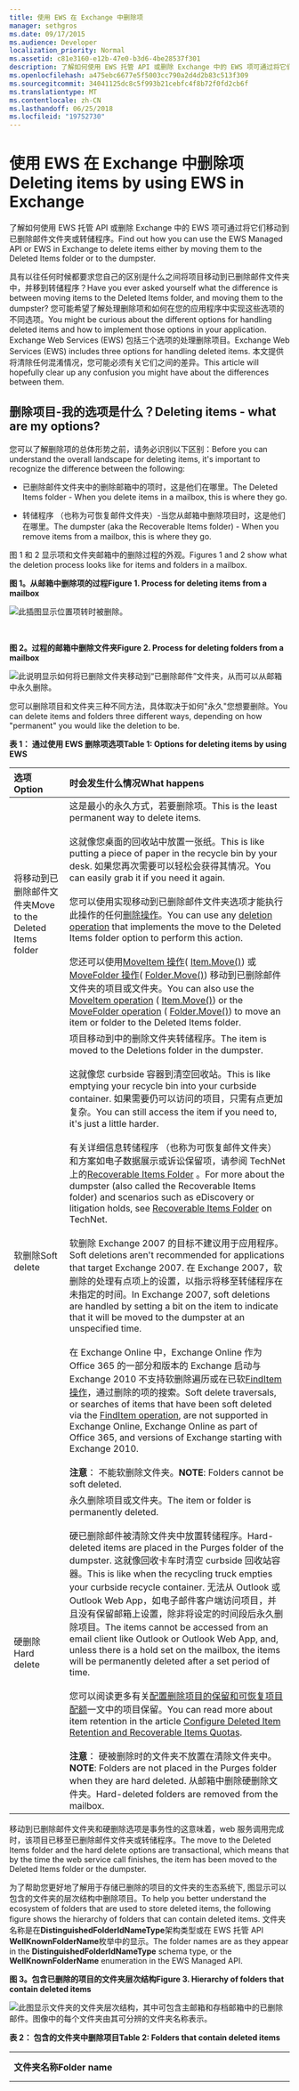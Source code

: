 ```yaml
---
title: 使用 EWS 在 Exchange 中删除项
manager: sethgros
ms.date: 09/17/2015
ms.audience: Developer
localization_priority: Normal
ms.assetid: c81e3160-e12b-47e0-b3d6-4be28537f301
description: 了解如何使用 EWS 托管 API 或删除 Exchange 中的 EWS 项可通过将它们移动到已删除邮件文件夹或转储程序。
ms.openlocfilehash: a475ebc6677e5f5003cc790a2d4d2b83c513f309
ms.sourcegitcommit: 34041125dc8c5f993b21cebfc4f8b72f0fd2cb6f
ms.translationtype: MT
ms.contentlocale: zh-CN
ms.lasthandoff: 06/25/2018
ms.locfileid: "19752730"
---
```

# <a name="deleting-items-by-using-ews-in-exchange"></a><span data-ttu-id="030f0-103">使用 EWS 在 Exchange 中删除项</span><span class="sxs-lookup"><span data-stu-id="030f0-103">Deleting items by using EWS in Exchange</span></span>

<span data-ttu-id="030f0-104">了解如何使用 EWS 托管 API 或删除 Exchange 中的 EWS 项可通过将它们移动到已删除邮件文件夹或转储程序。</span><span class="sxs-lookup"><span data-stu-id="030f0-104">Find out how you can use the EWS Managed API or EWS in Exchange to delete items either by moving them to the Deleted Items folder or to the dumpster.</span></span>
  
<span data-ttu-id="030f0-105">具有以往任何时候都要求您自己的区别是什么之间将项目移动到已删除邮件文件夹中，并移到转储程序？</span><span class="sxs-lookup"><span data-stu-id="030f0-105">Have you ever asked yourself what the difference is between moving items to the Deleted Items folder, and moving them to the dumpster?</span></span> <span data-ttu-id="030f0-106">您可能希望了解处理删除项和如何在您的应用程序中实现这些选项的不同选项。</span><span class="sxs-lookup"><span data-stu-id="030f0-106">You might be curious about the different options for handling deleted items and how to implement those options in your application.</span></span> <span data-ttu-id="030f0-107">Exchange Web Services (EWS) 包括三个选项的处理删除项目。</span><span class="sxs-lookup"><span data-stu-id="030f0-107">Exchange Web Services (EWS) includes three options for handling deleted items.</span></span> <span data-ttu-id="030f0-108">本文提供将清除任何混淆情况，您可能必须有关它们之间的差异。</span><span class="sxs-lookup"><span data-stu-id="030f0-108">This article will hopefully clear up any confusion you might have about the differences between them.</span></span>
  
## <a name="deleting-items---what-are-my-options"></a><span data-ttu-id="030f0-109">删除项目-我的选项是什么？</span><span class="sxs-lookup"><span data-stu-id="030f0-109">Deleting items - what are my options?</span></span>
<span data-ttu-id="030f0-110"><a name="bk_DeletingItemsOptions"> </a></span><span class="sxs-lookup"><span data-stu-id="030f0-110"></span></span>

<span data-ttu-id="030f0-111">您可以了解删除项的总体形势之前，请务必识别以下区别：</span><span class="sxs-lookup"><span data-stu-id="030f0-111">Before you can understand the overall landscape for deleting items, it's important to recognize the difference between the following:</span></span>
  
- <span data-ttu-id="030f0-112">已删除邮件文件夹中的删除邮箱中的项时，这是他们在哪里。</span><span class="sxs-lookup"><span data-stu-id="030f0-112">The Deleted Items folder - When you delete items in a mailbox, this is where they go.</span></span>
    
- <span data-ttu-id="030f0-113">转储程序 （也称为可恢复邮件文件夹）-当您从邮箱中删除项目时，这是他们在哪里。</span><span class="sxs-lookup"><span data-stu-id="030f0-113">The dumpster (aka the Recoverable Items folder) - When you remove items from a mailbox, this is where they go.</span></span>
    
<span data-ttu-id="030f0-114">图 1 和 2 显示项和文件夹邮箱中的删除过程的外观。</span><span class="sxs-lookup"><span data-stu-id="030f0-114">Figures 1 and 2 show what the deletion process looks like for items and folders in a mailbox.</span></span> 

<span data-ttu-id="030f0-115">**图 1。从邮箱中删除项的过程**</span><span class="sxs-lookup"><span data-stu-id="030f0-115">**Figure 1. Process for deleting items from a mailbox**</span></span>

![此插图显示位置项转时被删除。](media/Ex_DeleteItems_Source.png)

<br/>

<span data-ttu-id="030f0-118">**图 2。过程的邮箱中删除文件夹**</span><span class="sxs-lookup"><span data-stu-id="030f0-118">**Figure 2. Process for deleting folders from a mailbox**</span></span>

![此说明显示如何将已删除文件夹移动到“已删除邮件”文件夹，从而可以从邮箱中永久删除。](media/Ex_.png)
   
<span data-ttu-id="030f0-120">您可以删除项目和文件夹三种不同方法，具体取决于如何"永久"您想要删除。</span><span class="sxs-lookup"><span data-stu-id="030f0-120">You can delete items and folders three different ways, depending on how "permanent" you would like the deletion to be.</span></span>
  
<span data-ttu-id="030f0-121">**表 1： 通过使用 EWS 删除项选项**</span><span class="sxs-lookup"><span data-stu-id="030f0-121">**Table 1: Options for deleting items by using EWS**</span></span>

|<span data-ttu-id="030f0-122">**选项**</span><span class="sxs-lookup"><span data-stu-id="030f0-122">**Option**</span></span>|<span data-ttu-id="030f0-123">**时会发生什么情况**</span><span class="sxs-lookup"><span data-stu-id="030f0-123">**What happens**</span></span>|
|:-----|:-----|
|<span data-ttu-id="030f0-124">将移动到已删除邮件文件夹</span><span class="sxs-lookup"><span data-stu-id="030f0-124">Move to the Deleted Items folder</span></span>  <br/> |<span data-ttu-id="030f0-125">这是最小的永久方式，若要删除项。</span><span class="sxs-lookup"><span data-stu-id="030f0-125">This is the least permanent way to delete items.</span></span><br/><br/><span data-ttu-id="030f0-126">这就像您桌面的回收站中放置一张纸。</span><span class="sxs-lookup"><span data-stu-id="030f0-126">This is like putting a piece of paper in the recycle bin by your desk.</span></span> <span data-ttu-id="030f0-127">如果您再次需要可以轻松会获得其情况。</span><span class="sxs-lookup"><span data-stu-id="030f0-127">You can easily grab it if you need it again.</span></span><br/><br/><span data-ttu-id="030f0-128">您可以使用实现移动到已删除邮件文件夹选项才能执行此操作的任何[删除操作](deleting-items-by-using-ews-in-exchange.md#bk_howdoIdeleteitems)。</span><span class="sxs-lookup"><span data-stu-id="030f0-128">You can use any [deletion operation](deleting-items-by-using-ews-in-exchange.md#bk_howdoIdeleteitems) that implements the move to the Deleted Items folder option to perform this action.</span></span><br/><br/><span data-ttu-id="030f0-129">您还可以使用[MoveItem 操作](http://msdn.microsoft.com/library/dcf40fa7-7796-4a5c-bf5b-7a509a18d208%28Office.15%29.aspx)( [Item.Move()](http://msdn.microsoft.com/en-us/library/microsoft.exchange.webservices.data.item.move%28v=exchg.80%29.aspx)) 或[MoveFolder 操作](http://msdn.microsoft.com/library/c7233966-6c87-4a14-8156-b1610760176d%28Office.15%29.aspx)( [Folder.Move()](http://msdn.microsoft.com/en-us/library/microsoft.exchange.webservices.data.folder.move%28v=exchg.80%29.aspx)) 移动到已删除邮件文件夹的项目或文件夹。</span><span class="sxs-lookup"><span data-stu-id="030f0-129">You can also use the [MoveItem operation](http://msdn.microsoft.com/library/dcf40fa7-7796-4a5c-bf5b-7a509a18d208%28Office.15%29.aspx) ( [Item.Move()](http://msdn.microsoft.com/en-us/library/microsoft.exchange.webservices.data.item.move%28v=exchg.80%29.aspx)) or the [MoveFolder operation](http://msdn.microsoft.com/library/c7233966-6c87-4a14-8156-b1610760176d%28Office.15%29.aspx) ( [Folder.Move()](http://msdn.microsoft.com/en-us/library/microsoft.exchange.webservices.data.folder.move%28v=exchg.80%29.aspx)) to move an item or folder to the Deleted Items folder.</span></span>  <br/> |
|<span data-ttu-id="030f0-130">软删除</span><span class="sxs-lookup"><span data-stu-id="030f0-130">Soft delete</span></span>  <br/> |<span data-ttu-id="030f0-131">项目移动到中的删除文件夹转储程序。</span><span class="sxs-lookup"><span data-stu-id="030f0-131">The item is moved to the Deletions folder in the dumpster.</span></span><br/><br/><span data-ttu-id="030f0-132">这就像您 curbside 容器到清空回收站。</span><span class="sxs-lookup"><span data-stu-id="030f0-132">This is like emptying your recycle bin into your curbside container.</span></span> <span data-ttu-id="030f0-133">如果需要仍可以访问的项目，只需有点更加复杂。</span><span class="sxs-lookup"><span data-stu-id="030f0-133">You can still access the item if you need to, it's just a little harder.</span></span>  <br/><br/><span data-ttu-id="030f0-134">有关详细信息转储程序 （也称为可恢复邮件文件夹） 和方案如电子数据展示或诉讼保留项，请参阅 TechNet 上的[Recoverable Items Folder](http://technet.microsoft.com/en-us/library/ee364755%28v=exchg.150%29.aspx) 。</span><span class="sxs-lookup"><span data-stu-id="030f0-134">For more about the dumpster (also called the Recoverable Items folder) and scenarios such as eDiscovery or litigation holds, see [Recoverable Items Folder](http://technet.microsoft.com/en-us/library/ee364755%28v=exchg.150%29.aspx) on TechNet.</span></span><br/><br/><span data-ttu-id="030f0-135">软删除 Exchange 2007 的目标不建议用于应用程序。</span><span class="sxs-lookup"><span data-stu-id="030f0-135">Soft deletions aren't recommended for applications that target Exchange 2007.</span></span> <span data-ttu-id="030f0-136">在 Exchange 2007，软删除的处理有点项上的设置，以指示将移至转储程序在未指定的时间。</span><span class="sxs-lookup"><span data-stu-id="030f0-136">In Exchange 2007, soft deletions are handled by setting a bit on the item to indicate that it will be moved to the dumpster at an unspecified time.</span></span><br/><br/><span data-ttu-id="030f0-137">在 Exchange Online 中，Exchange Online 作为 Office 365 的一部分和版本的 Exchange 启动与 Exchange 2010 不支持软删除遍历或在已软[FindItem 操作](http://msdn.microsoft.com/library/ebad6aae-16e7-44de-ae63-a95b24539729%28Office.15%29.aspx)，通过删除的项的搜索。</span><span class="sxs-lookup"><span data-stu-id="030f0-137">Soft delete traversals, or searches of items that have been soft deleted via the [FindItem operation](http://msdn.microsoft.com/library/ebad6aae-16e7-44de-ae63-a95b24539729%28Office.15%29.aspx), are not supported in Exchange Online, Exchange Online as part of Office 365, and versions of Exchange starting with Exchange 2010.</span></span>  <br/><br/><span data-ttu-id="030f0-138">**注意**： 不能软删除文件夹。</span><span class="sxs-lookup"><span data-stu-id="030f0-138">**NOTE**:  Folders cannot be soft deleted.</span></span>           |
|<span data-ttu-id="030f0-139">硬删除</span><span class="sxs-lookup"><span data-stu-id="030f0-139">Hard delete</span></span>  <br/> |<span data-ttu-id="030f0-140">永久删除项目或文件夹。</span><span class="sxs-lookup"><span data-stu-id="030f0-140">The item or folder is permanently deleted.</span></span><br/><br/><span data-ttu-id="030f0-141">硬已删除邮件被清除文件夹中放置转储程序。</span><span class="sxs-lookup"><span data-stu-id="030f0-141">Hard-deleted items are placed in the Purges folder of the dumpster.</span></span> <span data-ttu-id="030f0-142">这就像回收卡车时清空 curbside 回收站容器。</span><span class="sxs-lookup"><span data-stu-id="030f0-142">This is like when the recycling truck empties your curbside recycle container.</span></span> <span data-ttu-id="030f0-143">无法从 Outlook 或 Outlook Web App，如电子邮件客户端访问项目，并且没有保留邮箱上设置，除非将设定的时间段后永久删除项目。</span><span class="sxs-lookup"><span data-stu-id="030f0-143">The items cannot be accessed from an email client like Outlook or Outlook Web App, and, unless there is a hold set on the mailbox, the items will be permanently deleted after a set period of time.</span></span><br/><br/><span data-ttu-id="030f0-144">您可以阅读更多有关[配置删除项目的保留和可恢复项目配额](http://technet.microsoft.com/en-us/library/ee364752%28v=exchg.150%29.aspx)一文中的项目保留。</span><span class="sxs-lookup"><span data-stu-id="030f0-144">You can read more about item retention in the article [Configure Deleted Item Retention and Recoverable Items Quotas](http://technet.microsoft.com/en-us/library/ee364752%28v=exchg.150%29.aspx).</span></span><br/><br/><span data-ttu-id="030f0-145">**注意**： 硬被删除时的文件夹不放置在清除文件夹中。</span><span class="sxs-lookup"><span data-stu-id="030f0-145">**NOTE**:  Folders are not placed in the Purges folder when they are hard deleted.</span></span> <span data-ttu-id="030f0-146">从邮箱中删除硬删除文件夹。</span><span class="sxs-lookup"><span data-stu-id="030f0-146">Hard-deleted folders are removed from the mailbox.</span></span>  |
   
<span data-ttu-id="030f0-147">移动到已删除邮件文件夹和硬删除选项是事务性的这意味着，web 服务调用完成时，该项目已移至已删除邮件文件夹或转储程序。</span><span class="sxs-lookup"><span data-stu-id="030f0-147">The move to the Deleted Items folder and the hard delete options are transactional, which means that by the time the web service call finishes, the item has been moved to the Deleted Items folder or the dumpster.</span></span>
  
<span data-ttu-id="030f0-148">为了帮助您更好地了解用于存储已删除的项目的文件夹的生态系统下, 图显示可以包含的文件夹的层次结构中删除项目。</span><span class="sxs-lookup"><span data-stu-id="030f0-148">To help you better understand the ecosystem of folders that are used to store deleted items, the following figure shows the hierarchy of folders that can contain deleted items.</span></span> <span data-ttu-id="030f0-149">文件夹名称是在**DistinguishedFolderIdNameType**架构类型或在 EWS 托管 API **WellKnownFolderName**枚举中的显示。</span><span class="sxs-lookup"><span data-stu-id="030f0-149">The folder names are as they appear in the **DistinguishedFolderIdNameType** schema type, or the **WellKnownFolderName** enumeration in the EWS Managed API.</span></span> 
  
<span data-ttu-id="030f0-150">**图 3。包含已删除的项目的文件夹层次结构**</span><span class="sxs-lookup"><span data-stu-id="030f0-150">**Figure 3. Hierarchy of folders that contain deleted items**</span></span>

![此图显示文件夹的文件夹层次结构，其中可包含主邮箱和存档邮箱中的已删除邮件。图像中的每个文件夹由其可分辨的文件夹名称表示。](media/Ex_FolderHierarchyDeletedItems.png)
  
<span data-ttu-id="030f0-153">**表 2： 包含的文件夹中删除项目**</span><span class="sxs-lookup"><span data-stu-id="030f0-153">**Table 2: Folders that contain deleted items**</span></span>

|<span data-ttu-id="030f0-154">**文件夹名称**</span><span class="sxs-lookup"><span data-stu-id="030f0-154">**Folder name**</span></span>|<span data-ttu-id="030f0-155">**引入版本**</span><span class="sxs-lookup"><span data-stu-id="030f0-155">**Introduced in**</span></span>|<span data-ttu-id="030f0-156">**说明**</span><span class="sxs-lookup"><span data-stu-id="030f0-156">**Description**</span></span>|
|:-----|:-----|:-----|
|<span data-ttu-id="030f0-157">DeletedItems</span><span class="sxs-lookup"><span data-stu-id="030f0-157">deleteditems</span></span>  <br/> |<span data-ttu-id="030f0-158">Exchange 2007</span><span class="sxs-lookup"><span data-stu-id="030f0-158">Exchange 2007</span></span>  <br/> |<span data-ttu-id="030f0-159">默认删除邮件文件夹中。</span><span class="sxs-lookup"><span data-stu-id="030f0-159">The default Deleted Items folder.</span></span> <span data-ttu-id="030f0-160">直到它们是软或硬-删除或已超出保留期，项目保留在此文件夹中。</span><span class="sxs-lookup"><span data-stu-id="030f0-160">Items remain in this folder until they are soft- or hard-deleted or until a retention period has been exceeded.</span></span> <span data-ttu-id="030f0-161">然后他们会移动到文件夹中转储程序。</span><span class="sxs-lookup"><span data-stu-id="030f0-161">Then they are moved to a folder in the dumpster.</span></span> <span data-ttu-id="030f0-162">已删除文件夹放置在已删除邮件文件夹中，并且他们何时软或硬-删除，它们从邮箱中永久删除和不可恢复。</span><span class="sxs-lookup"><span data-stu-id="030f0-162">Deleted folders are placed in the Deleted Items folder, and when they are soft- or hard-deleted, they are permanently removed from the mailbox and are not recoverable.</span></span>  <br/> |
|<span data-ttu-id="030f0-163">recoverableitemsroot</span><span class="sxs-lookup"><span data-stu-id="030f0-163">recoverableitemsroot</span></span>  <br/> |<span data-ttu-id="030f0-164">Exchange 2010</span><span class="sxs-lookup"><span data-stu-id="030f0-164">Exchange 2010</span></span>  <br/> |<span data-ttu-id="030f0-165">根目录转储程序，或可恢复邮件文件夹。</span><span class="sxs-lookup"><span data-stu-id="030f0-165">The root of the dumpster, or the Recoverable Items folder.</span></span> <span data-ttu-id="030f0-166">在 Exchange 2010 中的 EWS 中已实现转储程序访问。</span><span class="sxs-lookup"><span data-stu-id="030f0-166">Dumpster access was implemented in EWS in Exchange 2010.</span></span> <span data-ttu-id="030f0-167">此文件夹的显示名称是"可恢复项目"。</span><span class="sxs-lookup"><span data-stu-id="030f0-167">The display name for this folder is "Recoverable Items".</span></span>  <br/> |
|<span data-ttu-id="030f0-168">recoverableitemsdeletions</span><span class="sxs-lookup"><span data-stu-id="030f0-168">recoverableitemsdeletions</span></span>  <br/> |<span data-ttu-id="030f0-169">Exchange 2010</span><span class="sxs-lookup"><span data-stu-id="030f0-169">Exchange 2010</span></span>  <br/> |<span data-ttu-id="030f0-170">主转储程序邮箱的文件夹。</span><span class="sxs-lookup"><span data-stu-id="030f0-170">The main dumpster folder for a mailbox.</span></span> <span data-ttu-id="030f0-171">软删除项目和项目的保留策略移动从已删除邮件文件夹位于此文件夹中。</span><span class="sxs-lookup"><span data-stu-id="030f0-171">Soft-deleted items and items moved from the Deleted Items folder by a retention policy are placed in this folder.</span></span> <span data-ttu-id="030f0-172">此文件夹的显示名称是"删除"。</span><span class="sxs-lookup"><span data-stu-id="030f0-172">The display name for this folder is "Deletions".</span></span>  <br/> |
|<span data-ttu-id="030f0-173">recoverableitemsversions</span><span class="sxs-lookup"><span data-stu-id="030f0-173">recoverableitemsversions</span></span>  <br/> |<span data-ttu-id="030f0-174">Exchange 2010</span><span class="sxs-lookup"><span data-stu-id="030f0-174">Exchange 2010</span></span>  <br/> |<span data-ttu-id="030f0-175">较旧版本的项目存储在何处。</span><span class="sxs-lookup"><span data-stu-id="030f0-175">Where older versions of an item are stored.</span></span> <span data-ttu-id="030f0-176">更新项目时创建一个项目的旧版本。</span><span class="sxs-lookup"><span data-stu-id="030f0-176">Old versions of an item are created when an item is updated.</span></span> <span data-ttu-id="030f0-177">草稿项目版本不会保存到此文件夹中。</span><span class="sxs-lookup"><span data-stu-id="030f0-177">Draft item versions are not saved to this folder.</span></span> <span data-ttu-id="030f0-178">此文件夹的显示名称为"版本"。</span><span class="sxs-lookup"><span data-stu-id="030f0-178">The display name of this folder is "Versions".</span></span>  <br/> |
|<span data-ttu-id="030f0-179">recoverableitemspurges</span><span class="sxs-lookup"><span data-stu-id="030f0-179">recoverableitemspurges</span></span>  <br/> |<span data-ttu-id="030f0-180">Exchange 2010</span><span class="sxs-lookup"><span data-stu-id="030f0-180">Exchange 2010</span></span>  <br/> |<span data-ttu-id="030f0-181">从删除文件夹中删除的项目存储在何处。</span><span class="sxs-lookup"><span data-stu-id="030f0-181">Where items that are removed from the Deletions folder are stored.</span></span> <span data-ttu-id="030f0-182">存储硬已删除的所有项目都移至该文件夹中。</span><span class="sxs-lookup"><span data-stu-id="030f0-182">All store hard-deleted items are moved to this folder.</span></span> <span data-ttu-id="030f0-183">此文件夹的显示名称为"清除"。</span><span class="sxs-lookup"><span data-stu-id="030f0-183">The display name for this folder is "Purges".</span></span>  <br/> |
|<span data-ttu-id="030f0-184">archiveddeletedtitems</span><span class="sxs-lookup"><span data-stu-id="030f0-184">archiveddeletedtitems</span></span>  <br/> |<span data-ttu-id="030f0-185">Exchange 2010</span><span class="sxs-lookup"><span data-stu-id="030f0-185">Exchange 2010</span></span>  <br/> |<span data-ttu-id="030f0-186">存档邮箱的默认删除邮件文件夹。</span><span class="sxs-lookup"><span data-stu-id="030f0-186">The default Deleted Items folder for an archive mailbox.</span></span>  <br/> |
|<span data-ttu-id="030f0-187">archiverecoverablesitemsroot</span><span class="sxs-lookup"><span data-stu-id="030f0-187">archiverecoverablesitemsroot</span></span>  <br/> |<span data-ttu-id="030f0-188">Exchange 2010</span><span class="sxs-lookup"><span data-stu-id="030f0-188">Exchange 2010</span></span>  <br/> |<span data-ttu-id="030f0-189">根转储程序存档邮箱的文件夹。</span><span class="sxs-lookup"><span data-stu-id="030f0-189">The root dumpster folder for an archive mailbox.</span></span> <span data-ttu-id="030f0-190">存档的项目的软删除移到此文件夹中的子文件夹。</span><span class="sxs-lookup"><span data-stu-id="030f0-190">Archived items that are soft-deleted are moved to a subfolder in this folder.</span></span>  <br/> |
|<span data-ttu-id="030f0-191">archiverecoverableitemsdeletions</span><span class="sxs-lookup"><span data-stu-id="030f0-191">archiverecoverableitemsdeletions</span></span>  <br/> |<span data-ttu-id="030f0-192">Exchange 2010</span><span class="sxs-lookup"><span data-stu-id="030f0-192">Exchange 2010</span></span>  <br/> |<span data-ttu-id="030f0-193">主转储程序存档邮箱的文件夹。</span><span class="sxs-lookup"><span data-stu-id="030f0-193">The main dumpster folder for an archive mailbox.</span></span> <span data-ttu-id="030f0-194">项目移动到已存档转储程序放在此处。</span><span class="sxs-lookup"><span data-stu-id="030f0-194">Archived items moved to the dumpster are placed here.</span></span>  <br/> |
|<span data-ttu-id="030f0-195">archiverecoverableitemsversions</span><span class="sxs-lookup"><span data-stu-id="030f0-195">archiverecoverableitemsversions</span></span>  <br/> |<span data-ttu-id="030f0-196">Exchange 2010</span><span class="sxs-lookup"><span data-stu-id="030f0-196">Exchange 2010</span></span>  <br/> |<span data-ttu-id="030f0-197">较旧版本已存档的项目的存储在何处。</span><span class="sxs-lookup"><span data-stu-id="030f0-197">Where older versions of archived items are stored.</span></span>  <br/> |
|<span data-ttu-id="030f0-198">archiverecoverableitemspurges</span><span class="sxs-lookup"><span data-stu-id="030f0-198">archiverecoverableitemspurges</span></span>  <br/> |<span data-ttu-id="030f0-199">Exchange 2010</span><span class="sxs-lookup"><span data-stu-id="030f0-199">Exchange 2010</span></span>  <br/> |<span data-ttu-id="030f0-200">其中项将被硬删除从存档删除文件夹中的转储程序存储。</span><span class="sxs-lookup"><span data-stu-id="030f0-200">Where items that are hard-deleted from the archive Deletions folder in the dumpster are stored.</span></span> <span data-ttu-id="030f0-201">硬删除存储的存档的所有项目都移至该文件夹中。</span><span class="sxs-lookup"><span data-stu-id="030f0-201">All store hard-deleted archived items are moved to this folder.</span></span>  <br/> |
   
## <a name="how-do-i-delete-items"></a><span data-ttu-id="030f0-202">如何删除项目？</span><span class="sxs-lookup"><span data-stu-id="030f0-202">How do I delete items?</span></span>
<span data-ttu-id="030f0-203"><a name="bk_howdoIdeleteitems"> </a></span><span class="sxs-lookup"><span data-stu-id="030f0-203"></span></span>

<span data-ttu-id="030f0-204">使用下列任一以指示是否将项目移至已删除邮件文件夹，或执行软删除或硬删除：</span><span class="sxs-lookup"><span data-stu-id="030f0-204">Use one of the following to indicate whether to move an item to the Deleted Items folder or perform a soft delete or a hard delete:</span></span>
  
- <span data-ttu-id="030f0-205">在**DisposalType**简单类型，如果您使用 EWS 访问 Exchange。</span><span class="sxs-lookup"><span data-stu-id="030f0-205">The **DisposalType** simple type, if you use EWS to access Exchange.</span></span> 
    
- <span data-ttu-id="030f0-206">[DeleteMode 枚举](http://msdn.microsoft.com/en-us/library/exchange/microsoft.exchange.webservices.data.deletemode%28v=exchg.80%29.aspx)，如果您使用 EWS 托管 API。</span><span class="sxs-lookup"><span data-stu-id="030f0-206">The [DeleteMode enumeration](http://msdn.microsoft.com/en-us/library/exchange/microsoft.exchange.webservices.data.deletemode%28v=exchg.80%29.aspx), if you use the EWS Managed API.</span></span>
    
<span data-ttu-id="030f0-207">许多不同的 EWS 操作或 EWS 托管 API 方法可用于从邮箱中删除项目和文件夹。</span><span class="sxs-lookup"><span data-stu-id="030f0-207">You can use a number of different EWS operations or EWS Managed API methods to delete items and folders from a mailbox.</span></span>
  
<span data-ttu-id="030f0-208">**表 3: EWS 操作和用于删除项的 EWS 托管 API 方法**</span><span class="sxs-lookup"><span data-stu-id="030f0-208">**Table 3: EWS operations and EWS Managed API methods for deleting items**</span></span>

|<span data-ttu-id="030f0-209">**EWS 操作**</span><span class="sxs-lookup"><span data-stu-id="030f0-209">**EWS operation**</span></span>|<span data-ttu-id="030f0-210">**EWS 托管的 API 方法**</span><span class="sxs-lookup"><span data-stu-id="030f0-210">**EWS Managed API method**</span></span>|<span data-ttu-id="030f0-211">**引入版本**</span><span class="sxs-lookup"><span data-stu-id="030f0-211">**Introduced in**</span></span>|<span data-ttu-id="030f0-212">**它的用途**</span><span class="sxs-lookup"><span data-stu-id="030f0-212">**What it does**</span></span>|
|:-----|:-----|:-----|:-----|
|[<span data-ttu-id="030f0-213">DeleteFolder 操作</span><span class="sxs-lookup"><span data-stu-id="030f0-213">DeleteFolder operation</span></span>](http://msdn.microsoft.com/library/b0f92682-4895-4bcf-a4a1-e4c2e8403979%28Office.15%29.aspx) <br/> |[<span data-ttu-id="030f0-214">Folder.Delete 方法</span><span class="sxs-lookup"><span data-stu-id="030f0-214">Folder.Delete method</span></span>](http://msdn.microsoft.com/en-us/library/exchange/microsoft.exchange.webservices.data.folder.delete%28v=exchg.80%29.aspx) <br/> |<span data-ttu-id="030f0-215">Exchange 2007</span><span class="sxs-lookup"><span data-stu-id="030f0-215">Exchange 2007</span></span>  <br/> |<span data-ttu-id="030f0-216">从邮箱中删除文件夹。</span><span class="sxs-lookup"><span data-stu-id="030f0-216">Deletes folders from a mailbox.</span></span> <span data-ttu-id="030f0-217">使用 EWS，您可以批处理删除文件夹。</span><span class="sxs-lookup"><span data-stu-id="030f0-217">With EWS, you can batch delete folders.</span></span> <span data-ttu-id="030f0-218">使用 EWS 托管 API，您只能删除单个文件夹每个呼叫。</span><span class="sxs-lookup"><span data-stu-id="030f0-218">With the EWS Managed API, you can only delete a single folder per call.</span></span>  <br/> |
|[<span data-ttu-id="030f0-219">删除项操作</span><span class="sxs-lookup"><span data-stu-id="030f0-219">DeleteItem operation</span></span>](http://msdn.microsoft.com/library/3e26c416-fa12-476e-bfd2-5c1f4bb7b348%28Office.15%29.aspx) <br/> |[<span data-ttu-id="030f0-220">Item.Delete 方法</span><span class="sxs-lookup"><span data-stu-id="030f0-220">Item.Delete method</span></span>](http://msdn.microsoft.com/en-us/library/exchange/microsoft.exchange.webservices.data.item.delete%28v=exchg.80%29.aspx)<br/><br/>[<span data-ttu-id="030f0-221">ExchangeService.DeleteItems 方法</span><span class="sxs-lookup"><span data-stu-id="030f0-221">ExchangeService.DeleteItems method</span></span>](http://msdn.microsoft.com/en-us/library/exchange/microsoft.exchange.webservices.data.exchangeservice.deleteitems%28v=exchg.80%29.aspx) <br/> |<span data-ttu-id="030f0-222">Exchange 2007</span><span class="sxs-lookup"><span data-stu-id="030f0-222">Exchange 2007</span></span>  <br/> |<span data-ttu-id="030f0-223">从邮箱中删除项目。</span><span class="sxs-lookup"><span data-stu-id="030f0-223">Deletes items from a mailbox.</span></span>  <br/> |
|[<span data-ttu-id="030f0-224">EmptyFolder 操作</span><span class="sxs-lookup"><span data-stu-id="030f0-224">EmptyFolder operation</span></span>](http://msdn.microsoft.com/library/98161486-e2f2-480f-8d5d-708ba81b208a%28Office.15%29.aspx) <br/> |[<span data-ttu-id="030f0-225">Folder.Empty 方法</span><span class="sxs-lookup"><span data-stu-id="030f0-225">Folder.Empty method</span></span>](http://msdn.microsoft.com/en-us/library/exchange/microsoft.exchange.webservices.data.folder.empty%28v=exchg.80%29.aspx) <br/> |<span data-ttu-id="030f0-226">Exchange 2010</span><span class="sxs-lookup"><span data-stu-id="030f0-226">Exchange 2010</span></span>  <br/> |<span data-ttu-id="030f0-227">删除文件夹中的所有项目，并 （可选） 都删除文件夹中的所有子文件夹。</span><span class="sxs-lookup"><span data-stu-id="030f0-227">Deletes all the items in a folder, and, optionally, deletes all subfolders in a folder.</span></span>  <br/> |
|[<span data-ttu-id="030f0-228">ApplyConversationAction 操作</span><span class="sxs-lookup"><span data-stu-id="030f0-228">ApplyConversationAction operation</span></span>](http://msdn.microsoft.com/library/73d7943d-d361-4f8b-9948-d85f886efa1a%28Office.15%29.aspx) <br/> |[<span data-ttu-id="030f0-229">Conversation.EnableAlwaysDeleteItems 方法</span><span class="sxs-lookup"><span data-stu-id="030f0-229">Conversation.EnableAlwaysDeleteItems method</span></span>](http://msdn.microsoft.com/en-us/library/exchange/microsoft.exchange.webservices.data.conversation.enablealwaysdeleteitems%28v=exchg.80%29.aspx)<br/><br/>[<span data-ttu-id="030f0-230">Conversation.DeleteItems 方法</span><span class="sxs-lookup"><span data-stu-id="030f0-230">Conversation.DeleteItems method</span></span>](http://msdn.microsoft.com/en-us/library/exchange/microsoft.exchange.webservices.data.conversation.deleteitems%28v=exchg.80%29.aspx) <br/> |<span data-ttu-id="030f0-231">Exchange 2010</span><span class="sxs-lookup"><span data-stu-id="030f0-231">Exchange 2010</span></span>  <br/> |<span data-ttu-id="030f0-232">设置删除处理电子邮件对话中的操作，以便被删除。</span><span class="sxs-lookup"><span data-stu-id="030f0-232">Sets a delete processing action on email messages in a conversation so that they are deleted.</span></span>  <br/> |
|[<span data-ttu-id="030f0-233">DeleteUserConfiguration 操作</span><span class="sxs-lookup"><span data-stu-id="030f0-233">DeleteUserConfiguration operation</span></span>](http://msdn.microsoft.com/library/93e44690-be2d-4fdb-96a8-4ded3c193aed%28Office.15%29.aspx) <br/> |[<span data-ttu-id="030f0-234">UserConfiguration.Delete 方法</span><span class="sxs-lookup"><span data-stu-id="030f0-234">UserConfiguration.Delete method</span></span>](http://msdn.microsoft.com/en-us/library/exchange/microsoft.exchange.webservices.data.userconfiguration.delete%28v=exchg.80%29.aspx) <br/> |<span data-ttu-id="030f0-235">Exchange 2010</span><span class="sxs-lookup"><span data-stu-id="030f0-235">Exchange 2010</span></span>  <br/> |<span data-ttu-id="030f0-236">删除项关联的文件夹，并将其移转储程序。</span><span class="sxs-lookup"><span data-stu-id="030f0-236">Deletes a folder associated item and moves it to the dumpster.</span></span>  <br/> |
|[<span data-ttu-id="030f0-237">CreateItem 操作</span><span class="sxs-lookup"><span data-stu-id="030f0-237">CreateItem operation</span></span>](http://msdn.microsoft.com/library/78a52120-f1d0-4ed7-8748-436e554f75b6%28Office.15%29.aspx) <br/> |[<span data-ttu-id="030f0-238">Appointment.Accept 方法</span><span class="sxs-lookup"><span data-stu-id="030f0-238">Appointment.Accept method</span></span>](http://msdn.microsoft.com/en-us/library/microsoft.exchange.webservices.data.appointment.accept%28v=exchg.80%29.aspx) <br/><br/>[<span data-ttu-id="030f0-239">Appointment.AcceptTentatively 方法</span><span class="sxs-lookup"><span data-stu-id="030f0-239">Appointment.AcceptTentatively method</span></span>](http://msdn.microsoft.com/en-us/library/microsoft.exchange.webservices.data.appointment.accepttentatively%28v=exchg.80%29.aspx)<br/><br/>[<span data-ttu-id="030f0-240">Appointment.CancelMeeting 方法</span><span class="sxs-lookup"><span data-stu-id="030f0-240">Appointment.CancelMeeting method</span></span>](http://msdn.microsoft.com/en-us/library/microsoft.exchange.webservices.data.appointment.cancelmeeting%28v=exchg.80%29.aspx)<br/><br/>[<span data-ttu-id="030f0-241">Appointment.Decline</span><span class="sxs-lookup"><span data-stu-id="030f0-241">Appointment.Decline</span></span>](http://msdn.microsoft.com/en-us/library/microsoft.exchange.webservices.data.appointment.decline%28v=exchg.80%29.aspx)<br/><br/>[<span data-ttu-id="030f0-242">MeetingRequest.Accept 方法</span><span class="sxs-lookup"><span data-stu-id="030f0-242">MeetingRequest.Accept method</span></span>](http://msdn.microsoft.com/en-us/library/microsoft.exchange.webservices.data.meetingrequest.accept%28v=exchg.80%29.aspx)<br/><br/>[<span data-ttu-id="030f0-243">MeetingRequest.AcceptTentatively 方法</span><span class="sxs-lookup"><span data-stu-id="030f0-243">MeetingRequest.AcceptTentatively method</span></span>](http://msdn.microsoft.com/en-us/library/microsoft.exchange.webservices.data.meetingrequest.accepttentatively%28v=exchg.80%29.aspx)<br/><br/>[<span data-ttu-id="030f0-244">MeetingRequest.Decline 方法</span><span class="sxs-lookup"><span data-stu-id="030f0-244">MeetingRequest.Decline method</span></span>](http://msdn.microsoft.com/en-us/library/microsoft.exchange.webservices.data.meetingrequest.decline%28v=exchg.80%29.aspx) <br/> |<span data-ttu-id="030f0-245">Exchange 2007</span><span class="sxs-lookup"><span data-stu-id="030f0-245">Exchange 2007</span></span>  <br/> |<span data-ttu-id="030f0-246">间接到已删除邮件文件夹移动项目发送响应会议请求或约会上设置响应。</span><span class="sxs-lookup"><span data-stu-id="030f0-246">Indirectly moves an item to the Deleted Items folder whenever a response to a meeting request is sent or the response is set on the appointment.</span></span><br/><br/><span data-ttu-id="030f0-247">删除类型不是设置此操作。</span><span class="sxs-lookup"><span data-stu-id="030f0-247">The deletion type is not set on this operation.</span></span> <span data-ttu-id="030f0-248">会议邮件移动到已删除邮件文件夹时服务成功处理响应对象。</span><span class="sxs-lookup"><span data-stu-id="030f0-248">The meeting messages are moved to the Deleted Items folder when a response object is successfully processed by the service.</span></span>  <br/> |
   
<span data-ttu-id="030f0-249">您可以通过使用收件箱规则将项目移至已删除邮件文件夹。</span><span class="sxs-lookup"><span data-stu-id="030f0-249">You can also move items to the Deleted Items folder by using Inbox rules.</span></span> <span data-ttu-id="030f0-250">例如，您可以[创建规则](inbox-management-and-ews-in-exchange.md)已删除操作。</span><span class="sxs-lookup"><span data-stu-id="030f0-250">For example, you can [create rules](inbox-management-and-ews-in-exchange.md) that have a delete action.</span></span> 
  
<span data-ttu-id="030f0-251">有关删除项注意一些事项：</span><span class="sxs-lookup"><span data-stu-id="030f0-251">Some points to note about deleting items:</span></span>
  
- <span data-ttu-id="030f0-252">删除重复项匹配项不会触发移动到已删除邮件文件夹或转储程序。</span><span class="sxs-lookup"><span data-stu-id="030f0-252">Deleting an occurrence of a recurring item does not trigger a move to the Deleted Items folder or the dumpster.</span></span> <span data-ttu-id="030f0-253">这将导致更新到定期系列的定期主项目。</span><span class="sxs-lookup"><span data-stu-id="030f0-253">This results in an update to the recurring master item of the recurring series.</span></span>
    
- <span data-ttu-id="030f0-254">无法从邮箱中删除默认文件夹。</span><span class="sxs-lookup"><span data-stu-id="030f0-254">You cannot delete default folders from the mailbox.</span></span>
    
- <span data-ttu-id="030f0-255">避免删除会议或会议的邮件，如会议请求和或会议更新。</span><span class="sxs-lookup"><span data-stu-id="030f0-255">Avoid deleting meetings or meeting messages, such as meeting requests and or meeting updates.</span></span> <span data-ttu-id="030f0-256">而是使用响应对象响应这些项。</span><span class="sxs-lookup"><span data-stu-id="030f0-256">Instead, respond to these items by using response objects.</span></span> <span data-ttu-id="030f0-257">这种方式，关联的日历项目将更新以反映响应器的或组织者的操作。</span><span class="sxs-lookup"><span data-stu-id="030f0-257">This way, the associated calendar items are updated to reflect the responder's or organizer's actions.</span></span>
    
- <span data-ttu-id="030f0-258">当项目移至已删除邮件或删除文件夹未更新的项目更改密钥。</span><span class="sxs-lookup"><span data-stu-id="030f0-258">An item's change key is not updated when the item is moved to the Deleted Items or Deletions folder.</span></span>
    
- <span data-ttu-id="030f0-259">如果您执行硬，删除项目，然后调用[SyncFolderHierarchy 操作](http://msdn.microsoft.com/library/b31916b1-bc6c-4451-a475-b7c5417f752d%28Office.15%29.aspx)或[SyncFolderHierarchy](http://msdn.microsoft.com/en-us/library/microsoft.exchange.webservices.data.exchangeservice.syncfolderhierarchy%28v=exchg.80%29.aspx) EWS 托管 API 方法或[SyncFolderItems 操作](http://msdn.microsoft.com/library/7f0de089-8876-47ec-a871-df118ceae75d%28Office.15%29.aspx)或[SyncFolderItems](http://msdn.microsoft.com/en-us/library/microsoft.exchange.webservices.data.exchangeservice.syncfolderitems%28v=exchg.80%29.aspx)方法中，**删除**更改将返回条目。</span><span class="sxs-lookup"><span data-stu-id="030f0-259">If you perform a hard delete on an item and then call a [SyncFolderHierarchy operation](http://msdn.microsoft.com/library/b31916b1-bc6c-4451-a475-b7c5417f752d%28Office.15%29.aspx) or [SyncFolderHierarchy](http://msdn.microsoft.com/en-us/library/microsoft.exchange.webservices.data.exchangeservice.syncfolderhierarchy%28v=exchg.80%29.aspx) EWS Managed API method, or a [SyncFolderItems operation](http://msdn.microsoft.com/library/7f0de089-8876-47ec-a871-df118ceae75d%28Office.15%29.aspx) or [SyncFolderItems](http://msdn.microsoft.com/en-us/library/microsoft.exchange.webservices.data.exchangeservice.syncfolderitems%28v=exchg.80%29.aspx) method, a **Delete** change entry will be returned.</span></span> <span data-ttu-id="030f0-260">如果将项目移动到已删除邮件文件夹中，则返回的**更新**更改条目。</span><span class="sxs-lookup"><span data-stu-id="030f0-260">If you move an item to the Deleted Items folder, an **Update** change entry is returned.</span></span> <span data-ttu-id="030f0-261">这是因为的项目或文件夹将具有新的[ParentFolderId](http://msdn.microsoft.com/library/258f4b1f-367e-4c7d-9c29-eb775a2398c7%28Office.15%29.aspx)属性值。</span><span class="sxs-lookup"><span data-stu-id="030f0-261">This is because the item or folder will have a new [ParentFolderId](http://msdn.microsoft.com/library/258f4b1f-367e-4c7d-9c29-eb775a2398c7%28Office.15%29.aspx) property value.</span></span> <span data-ttu-id="030f0-262">[了解更多关于同步](mailbox-synchronization-and-ews-in-exchange.md)如果同步已删除项目属于您的方案。</span><span class="sxs-lookup"><span data-stu-id="030f0-262">[Read more about synchronization](mailbox-synchronization-and-ews-in-exchange.md) if synchronizing deleted items is part of your scenario.</span></span> 
    
## <a name="find-out-more-about-deleting-items"></a><span data-ttu-id="030f0-263">找出有关删除项的详细信息</span><span class="sxs-lookup"><span data-stu-id="030f0-263">Find out more about deleting items</span></span>
<span data-ttu-id="030f0-264"><a name="findoutmore"> </a></span><span class="sxs-lookup"><span data-stu-id="030f0-264"></span></span>

- [<span data-ttu-id="030f0-265">在 Exchange 拉 EWS 删除相关邮箱事件通知</span><span class="sxs-lookup"><span data-stu-id="030f0-265">Pull notifications for EWS deletion-related mailbox events in Exchange</span></span>](pull-notifications-for-ews-deletion-related-mailbox-events-in-exchange.md)
    
- [<span data-ttu-id="030f0-266">在 Exchange 处理删除相关 EWS 中的错误</span><span class="sxs-lookup"><span data-stu-id="030f0-266">Handling deletion-related errors in EWS in Exchange</span></span>](handling-deletion-related-errors-in-ews-in-exchange.md)
    
## <a name="see-also"></a><span data-ttu-id="030f0-267">另请参阅</span><span class="sxs-lookup"><span data-stu-id="030f0-267">See also</span></span>

- [<span data-ttu-id="030f0-268">文件夹和交换中的 EWS 中的项目</span><span class="sxs-lookup"><span data-stu-id="030f0-268">Folders and items in EWS in Exchange</span></span>](folders-and-items-in-ews-in-exchange.md)    
- [<span data-ttu-id="030f0-269">开发 Exchange Web 服务客户端</span><span class="sxs-lookup"><span data-stu-id="030f0-269">Develop web service clients for Exchange</span></span>](develop-web-service-clients-for-exchange.md)    
- [<span data-ttu-id="030f0-270">可恢复的项目文件夹</span><span class="sxs-lookup"><span data-stu-id="030f0-270">Recoverable Items Folder</span></span>](http://technet.microsoft.com/en-us/library/ee364755.aspx)    
- [<span data-ttu-id="030f0-271">Exchange Server 2010 中的单个项目恢复</span><span class="sxs-lookup"><span data-stu-id="030f0-271">Single Item Recovery in Exchange Server 2010</span></span>](http://blogs.technet.com/b/exchange/archive/2009/09/25/3408389.aspx#_Single_Item_Recovery)    
- [<span data-ttu-id="030f0-272">Exchange 2013： 删除定期系列以编程方式从 Exchange 服务器</span><span class="sxs-lookup"><span data-stu-id="030f0-272">Exchange 2013: Delete a recurring series programmatically from Exchange servers</span></span>](http://code.msdn.microsoft.com/exchange/Exchange-2013-Delete-a-e1c7b89d)    
- [<span data-ttu-id="030f0-273">Exchange 2013： 从 Exchange 服务器上的帐户中删除任务以编程方式</span><span class="sxs-lookup"><span data-stu-id="030f0-273">Exchange 2013: Delete tasks from an account on Exchange servers programmatically</span></span>](http://code.msdn.microsoft.com/exchange/Exchange-2013-Delete-tasks-13824637)    
- [<span data-ttu-id="030f0-274">Exchange 2013： 以编程方式清空 Exchange 服务器上的文件夹</span><span class="sxs-lookup"><span data-stu-id="030f0-274">Exchange 2013: Empty folders on Exchange servers programmatically</span></span>](http://code.msdn.microsoft.com/exchange/Exchange-2013-Empty-6487df37)    
- [<span data-ttu-id="030f0-275">Exchange 2013： 删除文件夹以编程方式从 Exchange 服务器</span><span class="sxs-lookup"><span data-stu-id="030f0-275">Exchange 2013: Delete folders programmatically from Exchange servers</span></span>](http://code.msdn.microsoft.com/exchange/Exchange-2013-Delete-aa1a5823)    
- [<span data-ttu-id="030f0-276">Exchange 2013： 删除多个项目以编程方式从 Exchange 服务器</span><span class="sxs-lookup"><span data-stu-id="030f0-276">Exchange 2013: Delete many items programmatically from Exchange servers</span></span>](http://code.msdn.microsoft.com/exchange/Exchange-2013-Delete-many-064f8760)    
- [<span data-ttu-id="030f0-277">Exchange 2013： 删除联系人以编程方式从 Exchange 服务器</span><span class="sxs-lookup"><span data-stu-id="030f0-277">Exchange 2013: Delete contacts programmatically from Exchange servers</span></span>](http://code.msdn.microsoft.com/exchange/Exchange-2013-Delete-3b8b0640)    
- [<span data-ttu-id="030f0-278">删除约会，并在 Exchange 使用 EWS 取消会议</span><span class="sxs-lookup"><span data-stu-id="030f0-278">Delete appointments and cancel meetings by using EWS in Exchange</span></span>](how-to-delete-appointments-and-cancel-meetings-by-using-ews-in-exchange.md)    
- [<span data-ttu-id="030f0-279">在 Exchange 中使用 EWS 管理持久的应用程序设置</span><span class="sxs-lookup"><span data-stu-id="030f0-279">Manage persistent application settings by using EWS in Exchange</span></span>](how-to-manage-persistent-application-settings-by-using-ews-in-exchange.md)
    

